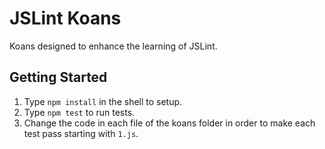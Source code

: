 # JSLint Koans

Koans designed to enhance the learning of JSLint.

## Getting Started
1. Type `npm install` in the shell to setup.
2. Type `npm test` to run tests.
3. Change the code in each file of the koans folder in order to make each test pass starting with `1.js`.

